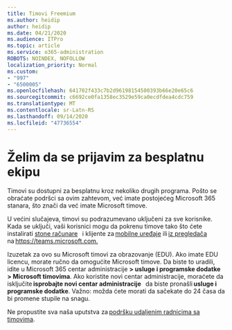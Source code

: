 ```yaml
---
title: Timovi Freemium
ms.author: heidip
author: heidip
ms.date: 04/21/2020
ms.audience: ITPro
ms.topic: article
ms.service: o365-administration
ROBOTS: NOINDEX, NOFOLLOW
localization_priority: Normal
ms.custom:
- "997"
- "6500005"
ms.openlocfilehash: 641702f433c7b2d96198154500393b66e20e65c6
ms.sourcegitcommit: c6692ce0fa1358ec3529e59ca0ecdfdea4cdc759
ms.translationtype: MT
ms.contentlocale: sr-Latn-RS
ms.lasthandoff: 09/14/2020
ms.locfileid: "47736554"
---
```

# <a name="id-like-to-sign-up-for-teams-for-free"></a>Želim da se prijavim za besplatnu ekipu

Timovi su dostupni za besplatnu kroz nekoliko drugih programa. Pošto se obraćate podršci sa ovim zahtevom, već imate postojećeg Microsoft 365 stanara, što znači da već imate Microsoft timove.

U većini slučajeva, timovi su podrazumevano uključeni za sve korisnike. Kada se uključi, vaši korisnici mogu da pokrenu timove tako što ćete instalirati [stone računare](https://docs.microsoft.com/MicrosoftTeams/get-clients#desktop-client)   i klijente za [mobilne uređaje](https://docs.microsoft.com/MicrosoftTeams/get-clients#mobile-clients) ili [iz pregledača](https://docs.microsoft.com/MicrosoftTeams/get-clients#web-client)   na <https://teams.microsoft.com.>

Izuzetak za ovo su Microsoft timovi za obrazovanje (EDU). Ako imate EDU licencu, morate ručno da omogućite Microsoft timove. Da biste to uradili, idite u Microsoft 365 centar administracije **> usluge i programske dodatke > Microsoft timovima**. Ako koristite novi centar administracije, moraćete da isključite **isprobajte novi centar administracije**   da biste pronašli **usluge i programske dodatke**. Važno: možda ćete morati da sačekate do 24 časa da bi promene stupile na snagu.

Ne propustite sva naša uputstva za [podršku udaljenim radnicima sa timovima](https://docs.microsoft.com/MicrosoftTeams/support-remote-work-with-teams).
